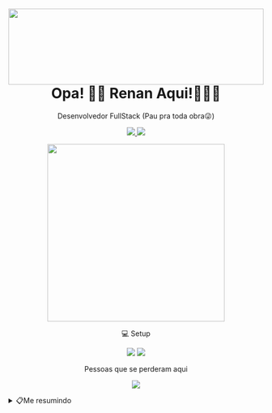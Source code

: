 <h1  align="center">
	<img  width="100%" height="150px" src="https://i.imgur.com/zT3kSOV.gif"/>
		Opa! 👋🏼 Renan Aqui!🧑🏻‍💻
</h1>
<p align="center">Desenvolvedor FullStack (Pau pra toda obra😜)</p>

<p align="center">
<a href="mailto:renanlucilio@gmail.com">
	<img src="https://img.shields.io/badge/Gmail-D14836?style=for-the-badge&logo=gmail&logoColor=white"/>
</a>
<a href="https://www.linkedin.com/in/renan-lucilio-521ba513a">
	<img src="https://img.shields.io/badge/LinkedIn-0077B5?style=for-the-badge&logo=linkedin&logoColor=white"/>
</a>
</p>

<p align='center'>
  <a href="#"><img src="https://github-readme-stats.vercel.app/api?username=rlucilio&show_icons=true&count_private=true&theme=dark" width="350"></a>
</p>


<p align="center">
 💻 Setup
</p>

<p align="center">
	 <img src="https://img.shields.io/badge/Apple-MacBook_Pro_2020-999999?style=for-the-badge&logo=apple&logoColor=white"/>
	 <img src="https://img.shields.io/badge/Intel-Core_i7_10th-0071C5?style=for-the-badge&logo=intel&logoColor=white"/>
</p>

<p align='center'>
 Pessoas que se perderam aqui
</p>

<p align="center"><a href="#"><img src="https://badges.pufler.dev/visits/rlucilio/rlucilio?style=for-the-badge&color=FC60A8"></a>
</p>

<details>
	<summary>📋Me resumindo</summary>

## Educação
- 🎒 **Formação .Net**\
📆 2016-2017\
📍 Alura - São Paulo, Brasil

- 🎒 **Formação Front-end**\
📆 2015-2016\
📍 Alura - São Paulo, Brasil

- 🎒 **Tecnologia da informação**\
📆 2013-2015\
📍Universidade paulista - São Paulo, Brasil

- 🎒 **Sistemas da informação**\
📆 2018-2021\
📍 UNINOVE - São Paulo, Brasil

## Experiências

- 🧑🏻‍💻 **Software engineer**\
📆 2019 - Atualmente\
📍 PDA Soluções - São Paulo/SP, Brasil

<p align="center">
<img src="https://img.shields.io/badge/Angular-DD0031?style=for-the-badge&logo=angular&logoColor=white"/>
<img src="https://img.shields.io/badge/Node.js-43853D?style=for-the-badge&logo=node.js&logoColor=white"/>
<img src="https://img.shields.io/badge/Express.js-000000?style=for-the-badge&logo=express&logoColor=white"/>
<img src="https://img.shields.io/badge/PostgreSQL-316192?style=for-the-badge&logo=postgresql&logoColor=white"/>
<img src="https://img.shields.io/badge/TypeScript-007ACC?style=for-the-badge&logo=typescript&logoColor=white"/>
<img src="https://img.shields.io/badge/Java-ED8B00?style=for-the-badge&logo=java&logoColor=white"/>
<img src="https://img.shields.io/badge/Spring-6DB33F?style=for-the-badge&logo=spring&logoColor=white"/>
<img src="https://img.shields.io/badge/Google_Cloud-4285F4?style=for-the-badge&logo=google-cloud&logoColor=white"/>
<img src="https://img.shields.io/badge/Swift-FA7343?style=for-the-badge&logo=swift&logoColor=white"/>
</p>

- 🧑🏻‍💻 **Desenvolvedor .Net Pleno**\
📆 2019 - 2019\
📍 PDA Soluções - São Paulo/SP, Brasil

<p align="center">
<img src="https://img.shields.io/badge/NuGet-004880?style=for-the-badge&logo=nuget&logoColor=white"/>
<img src="https://img.shields.io/badge/Angular-DD0031?style=for-the-badge&logo=angular&logoColor=white"/>
<img src="https://img.shields.io/badge/.NET-5C2D91?style=for-the-badge&logo=.net&logoColor=white"/>
<img src="https://img.shields.io/badge/Node.js-43853D?style=for-the-badge&logo=node.js&logoColor=white"/>
<img src="https://img.shields.io/badge/npm-CB3837?style=for-the-badge&logo=npm&logoColor=white"/>
<img src="https://img.shields.io/badge/Express.js-000000?style=for-the-badge&logo=express&logoColor=white"/>
<img src="https://img.shields.io/badge/PostgreSQL-316192?style=for-the-badge&logo=postgresql&logoColor=white"/>
<img src="https://img.shields.io/badge/TypeScript-007ACC?style=for-the-badge&logo=typescript&logoColor=white"/>
<img src="https://img.shields.io/badge/Microsoft_Azure-0089D6?style=for-the-badge&logo=microsoft-azure&logoColor=white"/>
</p>

- 🧑🏻‍💻 **Desenvolvedor full stack**\
📆 2019 - 2019\
📍 Localize - Investigação de ativos e Recuperação de crédito - São Paulo/SP, Brasil

<p align="center">
<img src="https://img.shields.io/badge/Git-F05032?style=for-the-badge&logo=git&logoColor=white"/>
<img src="https://img.shields.io/badge/Angular-DD0031?style=for-the-badge&logo=angular&logoColor=white"/>
<img src="https://img.shields.io/badge/.NET-5C2D91?style=for-the-badge&logo=.net&logoColor=white"/>
<img src="https://img.shields.io/badge/Sass-CC6699?style=for-the-badge&logo=sass&logoColor=white"/>
<img src="https://img.shields.io/badge/TypeScript-007ACC?style=for-the-badge&logo=typescript&logoColor=white"/>
<img src="https://img.shields.io/badge/Node.js-43853D?style=for-the-badge&logo=node.js&logoColor=white"/>
<img src="https://img.shields.io/badge/Amazon_AWS-232F3E?style=for-the-badge&logo=amazon-aws&logoColor=white"/>
</p>

- 🧑🏻‍💻 **Desenvolvedor junior**\
📆 2014 - 2019\
📍 SICLOP Serviços e Sistemas - São Paulo/SP, Brasil

<p align="center">
<img src="https://img.shields.io/badge/HTML5-E34F26?style=for-the-badge&logo=html5&logoColor=white"/>
<img src="https://img.shields.io/badge/CSS3-1572B6?style=for-the-badge&logo=css3&logoColor=white"/>
<img src="https://img.shields.io/badge/JavaScript-F7DF1E?style=for-the-badge&logo=javascript&logoColor=black"/>
<img src="https://img.shields.io/badge/.NET-5C2D91?style=for-the-badge&logo=.net&logoColor=white"/>
<img src="https://img.shields.io/badge/jQuery-0769AD?style=for-the-badge&logo=jquery&logoColor=white"/>
<img src="https://img.shields.io/badge/Bootstrap-563D7C?style=for-the-badge&logo=bootstrap&logoColor=white"/>
<img src="https://img.shields.io/badge/MySQL-00000F?style=for-the-badge&logo=mysql&logoColor=white"/>
</p>

- 🧑🏻‍💻 **Consultor de implantação**\
📆 2014 - 2019\
📍 Atento - São Paulo/SP, Brasil

<p align="center">
<img align="center" src="https://img.shields.io/badge/Microsoft-666666?style=for-the-badge&logo=microsoft&logoColor=white"/> 
<img align="center" src="https://img.shields.io/badge/Microsoft_Office-D83B01?style=for-the-badge&logo=microsoft-office&logoColor=white"/>
<img align="center" src="https://img.shields.io/badge/SAP-0FAAFF?style=for-the-badge&logo=sap&logoColor=white"/>
<p/>

</details>
